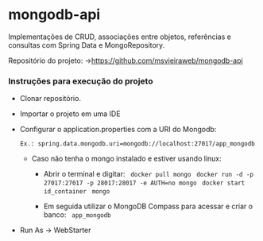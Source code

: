 # mongodb-api
Implementações de CRUD, associações entre objetos, referências e consultas com Spring Data e MongoRepository.

Repositório do projeto: ->https://github.com/msvieiraweb/mongodb-api

### Instruções para execução do projeto
- Clonar repositório.

- Importar o projeto em uma IDE

- Configurar o application.properties com a URI do Mongodb:

    ```Ex.: spring.data.mongodb.uri=mongodb://localhost:27017/app_mongodb ```
    - Caso não tenha o mongo instalado e estiver usando linux: 
    
        - Abrir o terminal e digitar:
        ``` docker pull mongo```
        ``` docker run -d -p 27017:27017 -p 28017:28017 -e AUTH=no mongo```
        ``` docker start id_container```
        ``` mongo```
        
        - Em seguida utilizar o MongoDB Compass para acessar e criar o banco:
        ``` app_mongodb```

- Run As -> WebStarter

